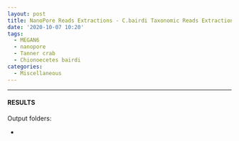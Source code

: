 ```yaml
---
layout: post
title: NanoPore Reads Extractions - C.bairdi Taxonomic Reads Extractions with MEGAN6 on 201002558-2729-Q7 and 6129-403-26-Q7
date: '2020-10-07 10:20'
tags:
  - MEGAN6
  - nanopore
  - Tanner crab
  - Chionoecetes bairdi
categories:
  - Miscellaneous
---
```




---

#### RESULTS

Output folders:

- []()
